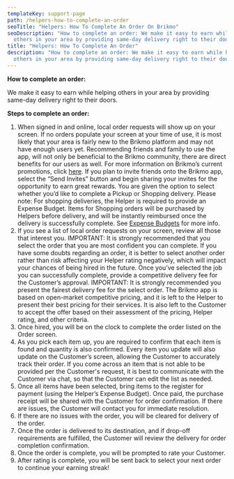 ```yaml
---
templateKey: support-page
path: /helpers-how-to-complete-an-order
seoTitle: "Helpers: How To Complete An Order On Brikmo"
seoDescription: "How to complete an order: We make it easy to earn while helping
  others in your area by providing same-day delivery right to their doors."
title: "Helpers: How To Complete An Order"
description: "How to complete an order: We make it easy to earn while helping
  others in your area by providing same-day delivery right to their doors."
---
```

**How to complete an order:**

We make it easy to earn while helping others in your area by providing same-day delivery right to their doors.

**Steps to complete an order:**

1. When signed in and online, local order requests will show up on your screen. If no orders populate your screen at your time of use, it is most likely that your area is fairly new to the Brikmo platform and may not have enough users yet. Recommending friends and family to use the app, will not only be beneficial to the Brikmo community, there are direct benefits for our users as well. For more information on Brikmo’s current promotions, click [here](https://www.brikmo.co/promotions). If you plan to invite friends onto the Brikmo app, select the “Send Invites” button and begin sharing your invites for the opportunity to earn great rewards. You are given the option to select whether you’d like to complete a Pickup or Shopping delivery. Please note: For shopping deliveries, the Helper is required to provide an Expense Budget. Items for Shopping orders will be purchased by Helpers before delivery, and will be instantly reimbursed once the delivery is successfully complete. See [Expense Budgets](https://www.brikmo.co/helper-expense-budgets) for more info.
2. If you see a list of local order requests on your screen, review all those that interest you. IMPORTANT: It is strongly recommended that you select the order that you are most confident you can complete. If you have some doubts regarding an order, it is better to select another order rather than risk affecting your Helper rating negatively, which will impact your chances of being hired in the future. Once you’ve selected the job you can successfully complete, provide a competitive delivery fee for the Customer’s approval. IMPORTANT: It is strongly recommended you present the fairest delivery fee for the select order. The Brikmo app is based on open-market competitive pricing, and it is left to the Helper to present their best pricing for their services. It is also left to the Customer to accept the offer based on their assessment of the pricing, Helper rating, and other criteria.
3. Once hired, you will be on the clock to complete the order listed on the Order screen.
4. As you pick each item up, you are required to confirm that each item is found and quantity is also confirmed. Every item you update will also update on the Customer’s screen, allowing the Customer to accurately track their order. If you come across an item that is not able to be provided per the Customer's request, it is best to communicate with the Customer via chat, so that the Customer can edit the list as needed.
5. Once all items have been selected, bring items to the register for payment (using the Helper’s Expense Budget). Once paid, the purchase receipt will be shared with the Customer for order confirmation. If there are issues, the Customer will contact you for immediate resolution.
6. If there are no issues with the order, you will be cleared for delivery of the order.
7. Once the order is delivered to its destination, and if drop-off requirements are fulfilled, the Customer will review the delivery for order completion confirmation.
8. Once the order is complete, you will be prompted to rate your Customer.
9. After rating is complete, you will be sent back to select your next order to continue your earning streak!